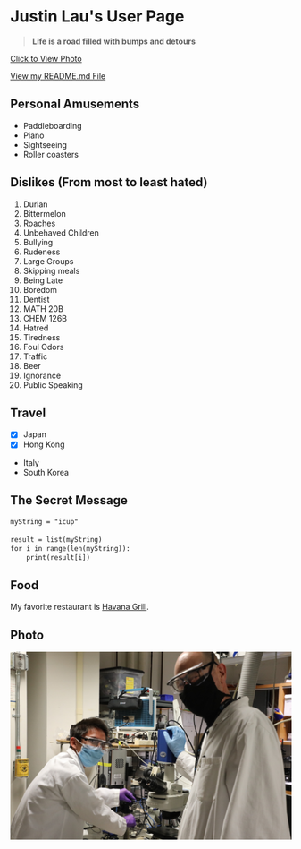 # Justin Lau's User Page

> **Life is a road filled with bumps and detours**

[Click to View Photo](#Photo)

[View my README.md File](README.md)

## Personal Amusements
- Paddleboarding
- Piano
- Sightseeing
- Roller coasters
  
## Dislikes (From most to least hated)
1. Durian
2. Bittermelon
3. Roaches
4. Unbehaved Children
5. Bullying
6. Rudeness
7. Large Groups
8. Skipping meals
9. Being Late
10. Boredom
11. Dentist
12. MATH 20B
13. CHEM 126B
14. Hatred
15. Tiredness
16. Foul Odors
17. Traffic
18. Beer
19. Ignorance
20. Public Speaking

## Travel
- [x] Japan
- [x] Hong Kong
-  Italy
-  South Korea

## The Secret Message
```
myString = "icup"

result = list(myString)
for i in range(len(myString)):
    print(result[i])

```


## Food
My favorite restaurant is [Havana Grill](https://www.havanagrillrestaurants.com/).


## Photo
![](FE28B4F4-526C-4C92-83ED-F1B4050CDCB3.JPG)
